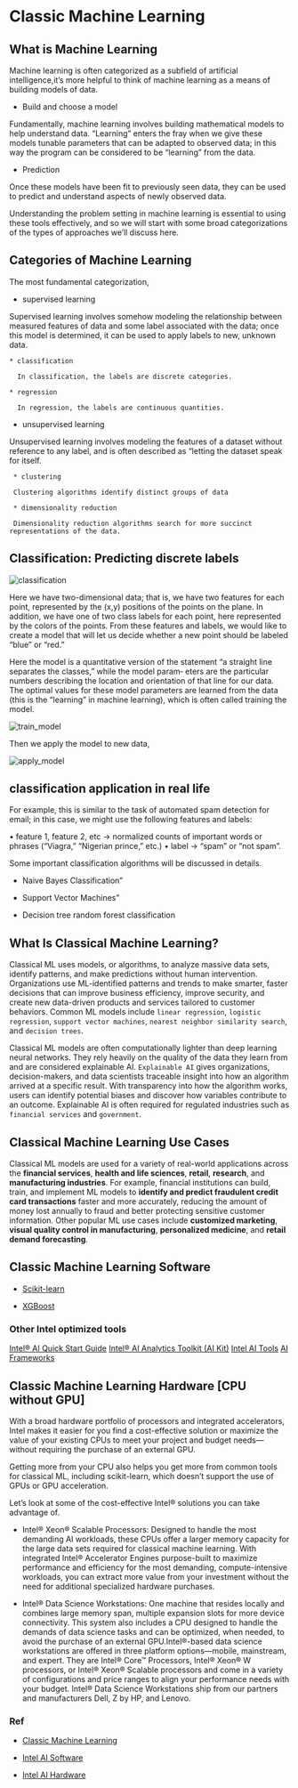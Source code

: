 # Classic Machine Learning

## What is Machine Learning

Machine learning is often categorized as a subfield of artificial intelligence,it’s more helpful to think of machine learning as a means of building models of data.

* Build and choose a model

Fundamentally, machine learning involves building mathematical models to help understand data. “Learning” enters the fray when we give these models tunable parameters that can be adapted to observed data; in this way the program can be considered to be “learning” from the data.

* Prediction

Once these models have been fit to previously seen data, they can be used to predict and understand aspects of newly observed data.

Understanding the problem setting in machine learning is essential to using these tools effectively, and so we will start with some broad categorizations of the types of approaches we’ll discuss here.

## Categories of Machine Learning

The most fundamental categorization,

* supervised learning

Supervised learning involves somehow modeling the relationship between measured features of data and some label associated with the data; once this model is determined, it can be used to apply labels to new, unknown data.

    * classification
      
      In classification, the labels are discrete categories.
    
    * regression

      In regression, the labels are continuous quantities.

* unsupervised learning

Unsupervised learning involves modeling the features of a dataset without reference to any label, and is often described as “letting the dataset speak for itself.

     * clustering

     Clustering algorithms identify distinct groups of data

     * dimensionality reduction

     Dimensionality reduction algorithms search for more succinct representations of the data.

## Classification: Predicting discrete labels

![classification](../../../images/ml/classification.png)

Here we have two-dimensional data; that is, we have two features for each point, represented by the (x,y) positions of the points on the plane. In addition, we have one of two class labels for each point, here represented by the colors of the points. From these features and labels, we would like to create a model that will let us decide
whether a new point should be labeled “blue” or “red.”

Here the model is a quantitative version of the statement “a straight line separates the classes,” while the model param‐
eters are the particular numbers describing the location and orientation of that line for our data. The optimal values for these model parameters are learned from the data (this is the “learning” in machine learning), which is often called training the
model.

![train_model](../../../images/ml/train_model.png)

Then we apply the model to new data,

![apply_model](../../../images/ml/apply_model.png)

## classification application in real life

For example, this is similar to the task of automated spam detection for email; in this case, we might use the following features and labels:

• feature 1, feature 2, etc -> normalized counts of important words or phrases (“Viagra,” “Nigerian prince,” etc.)
• label -> “spam” or “not spam”.

Some important classification algorithms will be discussed in details.

* Naive Bayes Classification”

* Support Vector Machines”

* Decision tree random forest classification

## What Is Classical Machine Learning?

Classical ML uses models, or algorithms, to analyze massive data sets, identify patterns, and make predictions without human intervention. Organizations use ML-identified patterns and trends to make smarter, faster decisions that can improve business efficiency, improve security, and create new data-driven products and services tailored to customer behaviors. Common ML models include `linear regression`, `logistic regression`, `support vector machines`, `nearest neighbor similarity search`, and `decision trees`.

Classical ML models are often computationally lighter than deep learning neural networks. They rely heavily on the quality of the data they learn from and are considered explainable AI. `Explainable AI` gives organizations, decision-makers, and data scientists traceable insight into how an algorithm arrived at a specific result. With transparency into how the algorithm works, users can identify potential biases and discover how variables contribute to an outcome. Explainable AI is often required for regulated industries such as `financial services` and `government`.

## Classical Machine Learning Use Cases

Classical ML models are used for a variety of real-world applications across the **financial services**, **health and life sciences**, **retail**, **research**, and **manufacturing industries**. For example, financial institutions can build, train, and implement ML models to **identify and predict fraudulent credit card transactions** faster and more accurately, reducing the amount of money lost annually to fraud and better protecting sensitive customer information. Other popular ML use cases include **customized marketing**, **visual quality control in manufacturing**, **personalized medicine**, and **retail demand forecasting**.

## Classic Machine Learning Software

* [Scikit-learn](https://www.intel.com/content/www/us/en/developer/tools/oneapi/scikit-learn.html)

* [XGBoost](https://www.intel.com/content/www/us/en/developer/tools/oneapi/optimization-for-xgboost.html#gs.33zwtw)

### Other Intel optimized tools

[Intel® AI Quick Start Guide](https://cdrdv2.intel.com/v1/dl/getContent/767176)
[Intel® AI Analytics Toolkit (AI Kit)](https://www.intel.com/content/www/us/en/developer/tools/oneapi/ai-tools-selector.html)
[Intel AI Tools](https://www.intel.com/content/www/us/en/developer/topic-technology/artificial-intelligence/tools.html)
[AI Frameworks](https://www.intel.com/content/www/us/en/developer/tools/frameworks/overview.html#gs.33zj16)

## Classic Machine Learning Hardware [CPU without GPU]

With a broad hardware portfolio of processors and integrated accelerators, Intel makes it easier for you find a cost-effective solution or maximize the value of your existing CPUs to meet your project and budget needs—without requiring the purchase of an external GPU.

Getting more from your CPU also helps you get more from common tools for classical ML, including scikit-learn, which doesn’t support the use of GPUs or GPU acceleration.

Let’s look at some of the cost-effective Intel® solutions you can take advantage of.

* Intel® Xeon® Scalable Processors: Designed to handle the most demanding AI workloads, these CPUs offer a larger memory capacity for the large data sets required for classical machine learning. With integrated Intel® Accelerator Engines purpose-built to maximize performance and efficiency for the most demanding, compute-intensive workloads, you can extract more value from your investment without the need for additional specialized hardware purchases.

* Intel® Data Science Workstations: One machine that resides locally and combines large memory span, multiple expansion slots for more device connectivity. This system also includes a CPU designed to handle the demands of data science tasks and can be optimized, when needed, to avoid the purchase of an external GPU.Intel®-based data science workstations are offered in three platform options—mobile, mainstream, and expert. They are Intel® Core™ Processors, Intel® Xeon® W processors, or Intel® Xeon® Scalable processors and come in a variety of configurations and price ranges to align your performance needs with your budget. Intel® Data Science Workstations ship from our partners and manufacturers Dell, Z by HP, and Lenovo.

### Ref

- [Classic Machine Learning](https://www.intel.com/content/www/us/en/artificial-intelligence/classical-machine-learning.html?cid=sem&source=sa360&campid=2024_ao_cbu_us_gmocoma_gmocrbu_awa_text-link_generic_broad_cd_HQ-ai-solutions_3500231769_google_b2b_is_non-pbm_intel&ad_group=AI_Generic-AI-Solutions_Learning_Broad&intel_term=machine+learning&sa360id=43700079829772794&gad_source=1&gbraid=0AAAAA9YeOQQnG3wTH_iUIDwl2gqcEv_Zf&gclsrc=aw.ds)

- [Intel AI Software](https://www.intel.com/content/www/us/en/artificial-intelligence/software.html)

- [Intel AI Hardware](https://www.intel.com/content/www/us/en/artificial-intelligence/hardware.html)